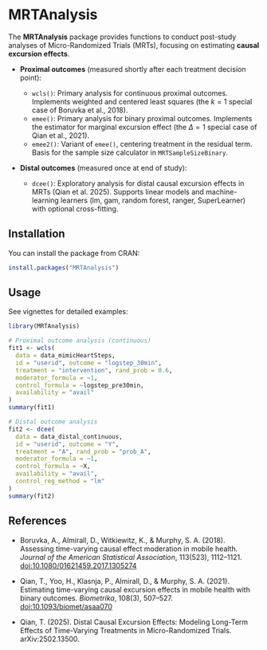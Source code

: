 # MRTAnalysis

The **MRTAnalysis** package provides functions to conduct post-study analyses of Micro-Randomized Trials (MRTs), focusing on estimating **causal excursion effects**.

- **Proximal outcomes** (measured shortly after each treatment decision point):
  - `wcls()`: Primary analysis for continuous proximal outcomes. Implements weighted and centered least squares (the $k=1$ special case of Boruvka et al., 2018).
  - `emee()`: Primary analysis for binary proximal outcomes. Implements the estimator for marginal excursion effect (the $\Delta=1$ special case of Qian et al., 2021).
  - `emee2()`: Variant of `emee()`, centering treatment in the residual term. Basis for the sample size calculator in `MRTSampleSizeBinary`.

- **Distal outcomes** (measured once at end of study):
  - `dcee()`: Exploratory analysis for distal causal excursion effects in MRTs (Qian et al. 2025). Supports linear models and machine-learning learners (lm, gam, random forest, ranger, SuperLearner) with optional cross-fitting.

## Installation

You can install the package from CRAN:

```r
install.packages("MRTAnalysis")
```

## Usage

See vignettes for detailed examples:

```r
library(MRTAnalysis)

# Proximal outcome analysis (continuous)
fit1 <- wcls(
  data = data_mimicHeartSteps,
  id = "userid", outcome = "logstep_30min",
  treatment = "intervention", rand_prob = 0.6,
  moderator_formula = ~1,
  control_formula = ~logstep_pre30min,
  availability = "avail"
)
summary(fit1)

# Distal outcome analysis
fit2 <- dcee(
  data = data_distal_continuous,
  id = "userid", outcome = "Y",
  treatment = "A", rand_prob = "prob_A",
  moderator_formula = ~1,
  control_formula = ~X,
  availability = "avail",
  control_reg_method = "lm"
)
summary(fit2)
```

## References

- Boruvka, A., Almirall, D., Witkiewitz, K., & Murphy, S. A. (2018). Assessing time-varying causal effect moderation in mobile health. *Journal of the American Statistical Association*, 113(523), 1112–1121. <doi:10.1080/01621459.2017.1305274>

- Qian, T., Yoo, H., Klasnja, P., Almirall, D., & Murphy, S. A. (2021). Estimating time-varying causal excursion effects in mobile health with binary outcomes. *Biometrika*, 108(3), 507–527. <doi:10.1093/biomet/asaa070>

- Qian, T. (2025). Distal Causal Excursion Effects: Modeling Long-Term Effects of Time-Varying Treatments in Micro-Randomized Trials. arXiv:2502.13500.